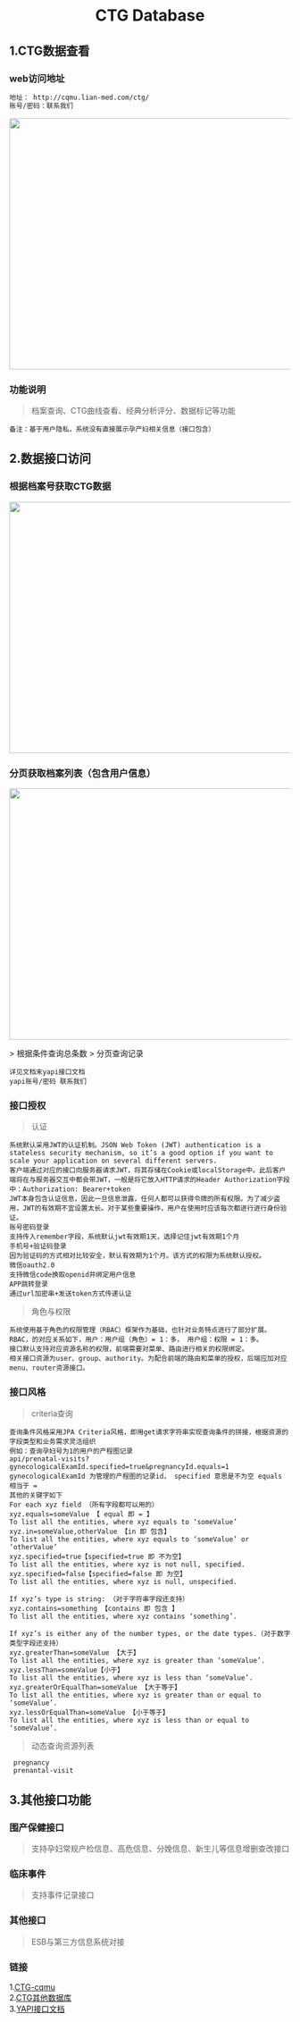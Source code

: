<h1 align="center">CTG Database</h1>



## 1.CTG数据查看

### web访问地址

```bash
地址： http://cqmu.lian-med.com/ctg/  
账号/密码：联系我们
```
<p align="center">
<img width="780px" height="450px" src="https://obcdn.oss-cn-shenzhen.aliyuncs.com/static/web_ctgdatabase.png" />
</p>
    
### 功能说明
>档案查询、CTG曲线查看、经典分析评分、数据标记等功能
    
    备注：基于用户隐私，系统没有直接展示孕产妇相关信息（接口包含）
    

## 2.数据接口访问

### 根据档案号获取CTG数据
<p align="center">
<img width="780px" height="450px" src="https://obcdn.oss-cn-shenzhen.aliyuncs.com/static/interface1.png" />
</p>

### 分页获取档案列表（包含用户信息）
<p align="center">
<img width="780px" height="450px" src="https://obcdn.oss-cn-shenzhen.aliyuncs.com/static/interface2.png" />
</p>
> 根据条件查询总条数
> 分页查询记录 

    详见文档末yapi接口文档
    yapi账号/密码 联系我们
### 接口授权
>认证

    系统默认采用JWT的认证机制。JSON Web Token (JWT) authentication is a stateless security mechanism, so it’s a good option if you want to scale your application on several different servers.
    客户端通过对应的接口向服务器请求JWT，将其存储在Cookie或localStorage中。此后客户端将在与服务器交互中都会带JWT，一般是将它放入HTTP请求的Header Authorization字段中：Authorization: Bearer+token
    JWT本身包含认证信息，因此一旦信息泄露，任何人都可以获得令牌的所有权限。为了减少盗用，JWT的有效期不宜设置太长。对于某些重要操作，用户在使用时应该每次都进行进行身份验证。
    账号密码登录
    支持传入remember字段，系统默认jwt有效期1天，选择记住jwt有效期1个月
    手机号+验证码登录
    因为验证码的方式相对比较安全，默认有效期为1个月。该方式的权限为系统默认授权。
    微信oauth2.0
    支持微信code换取openid并绑定用户信息
    APP跳转登录
    通过url加密串+发送token方式传递认证
>角色与权限

    系统使用基于角色的权限管理（RBAC）框架作为基础，也针对业务特点进行了部分扩展。RBAC，的对应关系如下，用户：用户组（角色）= 1：多， 用户组：权限 = 1：多。
    接口默认支持对应资源名称的权限，前端需要对菜单、路由进行相关的权限绑定。
    相关接口资源为user、group、authority。为配合前端的路由和菜单的授权，后端应加对应menu、router资源接口。
### 接口风格
>criteria查询

    查询条件风格采用JPA Criteria风格，即用get请求字符串实现查询条件的拼接，根据资源的字段类型和业务需求灵活组织
    例如：查询孕妇号为1的用户的产程图记录
    api/prenatal-visits?gynecologicalExamId.specified=true&pregnancyId.equals=1
    gynecologicalExamId 为管理的产程图的记录id， specified 意思是不为空 equals 相当于 =
    其他的关键字如下
    For each xyz field （所有字段都可以用的）
    xyz.equals=someValue 【 equal 即 = 】
    To list all the entities, where xyz equals to ‘someValue’
    xyz.in=someValue,otherValue 【in 即 包含】
    To list all the entities, where xyz equals to ‘someValue’ or ‘otherValue’
    xyz.specified=true【specified=true 即 不为空】
    To list all the entities, where xyz is not null, specified.
    xyz.specified=false【specified=false 即 为空】
    To list all the entities, where xyz is null, unspecified.

    If xyz’s type is string: （对于字符串字段还支持）
    xyz.contains=something 【contains 即 包含 】
    To list all the entities, where xyz contains ‘something’.

    If xyz’s is either any of the number types, or the date types.（对于数字类型字段还支持）
    xyz.greaterThan=someValue 【大于】
    To list all the entities, where xyz is greater than ‘someValue’.
    xyz.lessThan=someValue【小于】
    To list all the entities, where xyz is less than ‘someValue’.
    xyz.greaterOrEqualThan=someValue 【大于等于】
    To list all the entities, where xyz is greater than or equal to ‘someValue’.
    xyz.lessOrEqualThan=someValue 【小于等于】
    To list all the entities, where xyz is less than or equal to ‘someValue’.

>动态查询资源列表
  
     pregnancy
     prenantal-visit
## 3.其他接口功能
### 围产保健接口
>支持孕妇常规产检信息、高危信息、分娩信息、新生儿等信息增删查改接口
### 临床事件
>支持事件记录接口
### 其他接口
>ESB与第三方信息系统对接

### 链接
1.[CTG-cqmu](http://cqmu.lian-med.com/ctg)<br />
2.[CTG其他数据库](http://transfer.lian-med.com/lm)<br />
3.[YAPI接口文档](http://yapi.lian-med.com:8080/project/40/interface/api)<br />
